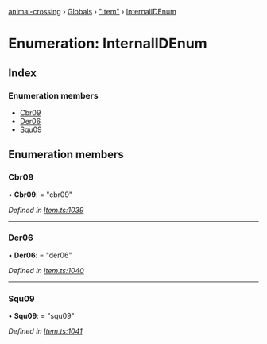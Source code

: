 [animal-crossing](../README.md) › [Globals](../globals.md) › ["Item"](../modules/_item_.md) › [InternalIDEnum](_item_.internalidenum.md)

# Enumeration: InternalIDEnum

## Index

### Enumeration members

* [Cbr09](_item_.internalidenum.md#cbr09)
* [Der06](_item_.internalidenum.md#der06)
* [Squ09](_item_.internalidenum.md#squ09)

## Enumeration members

###  Cbr09

• **Cbr09**: = "cbr09"

*Defined in [Item.ts:1039](https://github.com/Norviah/animal-crossing/blob/682361d/module/types/Item.ts#L1039)*

___

###  Der06

• **Der06**: = "der06"

*Defined in [Item.ts:1040](https://github.com/Norviah/animal-crossing/blob/682361d/module/types/Item.ts#L1040)*

___

###  Squ09

• **Squ09**: = "squ09"

*Defined in [Item.ts:1041](https://github.com/Norviah/animal-crossing/blob/682361d/module/types/Item.ts#L1041)*
